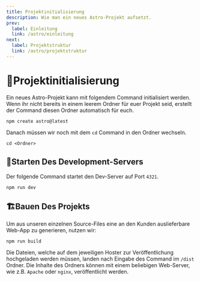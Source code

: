 ```yaml
---
title: Projektinitialisierung
description: Wie man ein neues Astro-Projekt aufsetzt.
prev:
  label: Einleitung
  link: /astro/einleitung
next:
  label: Projektstruktur
  link: /astro/projektstruktur
---
```


# 🚧Projektinitialisierung

Ein neues Astro-Projekt kann mit folgendem Command initialisiert werden. Wenn ihr nicht bereits in einem leerem Ordner für euer Projekt seid, erstellt der Command diesen Ordner automatisch für euch.

```shell
npm create astro@latest
```

Danach müssen wir noch mit dem `cd` Command in den Ordner wechseln.

```shell
cd <Ordner>
```

## 🚀Starten Des Development-Servers

Der folgende Command startet den Dev-Server auf Port `4321`.

```shell
npm run dev
```

## 🏗️Bauen Des Projekts

Um aus unseren einzelnen Source-Files eine an den Kunden auslieferbare Web-App zu generieren, nutzen wir:

```shell
npm run build
```

Die Dateien, welche auf dem jeweiligen Hoster zur Veröffentlichung hochgeladen werden müssen, landen nach Eingabe des Command im `/dist` Ordner. Die Inhalte des Ordners können mit einem beliebigen Web-Server, wie z.B. `Apache` oder `nginx`, veröffentlicht werden.
